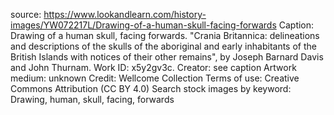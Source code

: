 source: https://www.lookandlearn.com/history-images/YW072217L/Drawing-of-a-human-skull-facing-forwards
Caption:	Drawing of a human skull, facing forwards. "Crania Britannica: delineations and descriptions of the skulls of the aboriginal and early inhabitants of the British Islands with notices of their other remains", by Joseph Barnard Davis and John Thurnam. Work ID: x5y2gv3c.
Creator:	see caption
Artwork medium:	unknown
Credit:	Wellcome Collection
Terms of use:	Creative Commons Attribution (CC BY 4.0)
Search stock images by keyword:	Drawing, human, skull, facing, forwards
